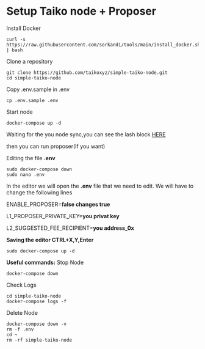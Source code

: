 # Setup Taiko node + Proposer

Install Docker

```
curl -s https://raw.githubusercontent.com/sorkand1/tools/main/install_docker.sh | bash
```

Clone a repository

```
git clone https://github.com/taikoxyz/simple-taiko-node.git
cd simple-taiko-node
```

Copy .env.sample in .env

```
cp .env.sample .env
```

Start node

```
docker-compose up -d
```

Waiting for the you node sync,you can see the lash block [HERE](https://l2explorer.a1.taiko.xyz/)

then you can run proposer(If you want)

Editing the file <b>.env</b>

```
sudo docker-compose down
sudo nano .env
```
In the editor we will open the <b>.env</b> file that we need to edit. We will have to change the following lines

ENABLE_PROPOSER=<b>false changes true</b>

L1_PROPOSER_PRIVATE_KEY=<b>you privat key</b>

L2_SUGGESTED_FEE_RECIPIENT=<b>you address_0x</b>

<b>Saving the editor CTRL+X,Y,Enter</b>
```
sudo docker-compose up -d
```
<b>Useful commands:</b>
Stop Node
```
docker-compose down
```
Check Logs
```
cd simple-taiko-node
docker-compose logs -f
```
Delete Node
```
docker-compose down -v
rm -f .env
cd ~
rm -rf simple-taiko-node
```





